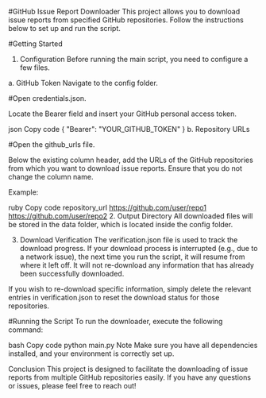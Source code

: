 #GitHub Issue Report Downloader
This project allows you to download issue reports from specified GitHub repositories. Follow the instructions below to set up and run the script.

#Getting Started
1. Configuration
Before running the main script, you need to configure a few files.

a. GitHub Token
Navigate to the config folder.

#Open credentials.json.

Locate the Bearer field and insert your GitHub personal access token.

json
Copy code
{
    "Bearer": "YOUR_GITHUB_TOKEN"
}
b. Repository URLs

#Open the github_urls file.

Below the existing column header, add the URLs of the GitHub repositories from which you want to download issue reports. Ensure that you do not change the column name.

Example:

ruby
Copy code
repository_url
https://github.com/user/repo1
https://github.com/user/repo2
2. Output Directory
All downloaded files will be stored in the data folder, which is located inside the config folder.

3. Download Verification
The verification.json file is used to track the download progress. If your download process is interrupted (e.g., due to a network issue), the next time you run the script, it will resume from where it left off. It will not re-download any information that has already been successfully downloaded.

If you wish to re-download specific information, simply delete the relevant entries in verification.json to reset the download status for those repositories.

#Running the Script
To run the downloader, execute the following command:

bash
Copy code
python main.py
Note
Make sure you have all dependencies installed, and your environment is correctly set up.

Conclusion
This project is designed to facilitate the downloading of issue reports from multiple GitHub repositories easily. If you have any questions or issues, please feel free to reach out!
